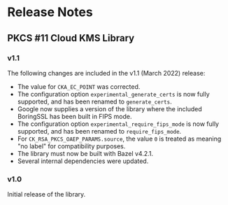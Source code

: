 # Release Notes

## PKCS #11 Cloud KMS Library

### v1.1

The following changes are included in the v1.1 (March 2022) release:

*   The value for `CKA_EC_POINT` was corrected.
*   The configuration option `experimental_generate_certs` is now fully
    supported, and has been renamed to `generate_certs`.
*   Google now supplies a version of the library where the included BoringSSL
    has been built in FIPS mode.
*   The configuration option `experimental_require_fips_mode` is now fully
    supported, and has been renamed to `require_fips_mode`.
*   For `CK_RSA_PKCS_OAEP_PARAMS.source`, the value `0` is treated as
    meaning "no label" for compatibility purposes.
*   The library must now be built with Bazel v4.2.1.
*   Several internal dependencies were updated.

### v1.0

Initial release of the library.
